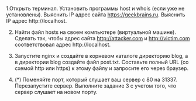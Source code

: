 1.Открыть терминал. Установить программы host и whois (если уже не установлены). Выяснить IP адрес сайта https://geekbrains.ru. Выяснить IP адрес http://localhost.

2. Найти файл hosts на своем компьютере (виртуальной машине). Сделать так, чтобы адрес сайта http://attacker.com и http://victim.com соответствовал адрес http://localhost.

3. Запустите nginx и создайте в корневом каталоге директорию blog, а в директории blog создайте файл post.txt. Составьте полный URL (со схемой http или https) к этому файлу и запросите его через браузер.

4. (*) Поменяйте порт, который слушает ваш сервер с 80 на 31337. Перезапустите сервер. Выполните задание 3 с учетом того, что сервер слушает на новом порту.